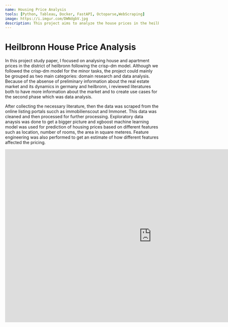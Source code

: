 ```yaml
---
name: Housing Price Analysis
tools: [Python, Tableau, Docker, FastAPI, Octoparse,WebScraping]
image: https://i.imgur.com/DWNdgbV.jpg
description: This project aims to analyze the house prices in the heilbronn district and city and to come up with a machine learning model to predict the prices
---
```


# Heilbronn House Price Analysis
In this project study paper, I focused on analysing house and apartment prices in the district of heilbronn following the crisp-dm model. Although we followed the crisp-dm model for the minor tasks, the project could mainly be grouped as two main categories: domain research and data analysis. Because of the absense of  preliminary information about the real estate market and its dynamics in germany and heilbronn, i reviewed literatures both to have more information about the market and to create use cases for the second phase which was data analysis.

After collecting the necessary literature, then the data was scraped from the online listing portals succh as immobilienscout and Immonet. This data was cleaned and then processed for further processing. Exploratory data anaysis was done to get a bigger picture and xgboost machine learning model was used for prediction of housing prices based on different features such as location, number of rooms, the area in square meteres. Feature engineering was also performed to get an estimate of how different features affected the pricing.
<br>
<p align="center"><iframe src="https://docs.google.com/presentation/d/e/2PACX-1vSvwv1NU4-T_bVzY4MufDC_n_I0f79433jZM1UIXPSvIs8G3jzzVaQkjgBWmDoXHQ/embed?start=false&loop=false&delayms=3000" frameborder="0" width="960" height="569" allowfullscreen="true" mozallowfullscreen="true" webkitallowfullscreen="true"></iframe></p>